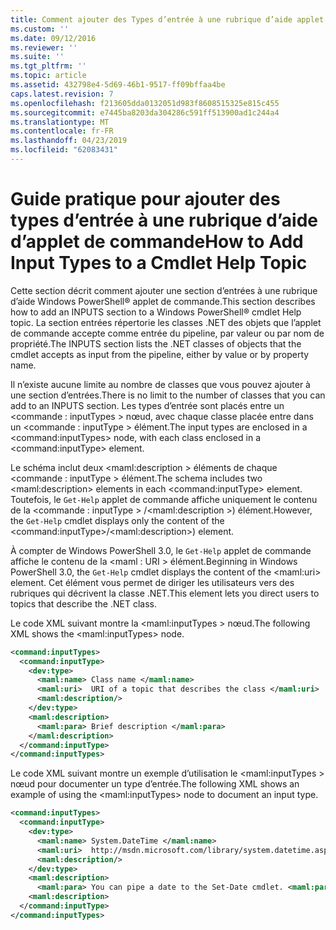 ```yaml
---
title: Comment ajouter des Types d’entrée à une rubrique d’aide applet de commande | Microsoft Docs
ms.custom: ''
ms.date: 09/12/2016
ms.reviewer: ''
ms.suite: ''
ms.tgt_pltfrm: ''
ms.topic: article
ms.assetid: 432798e4-5d69-46b1-9517-ff09bffaa4be
caps.latest.revision: 7
ms.openlocfilehash: f213605dda0132051d983f8608515325e815c455
ms.sourcegitcommit: e7445ba8203da304286c591ff513900ad1c244a4
ms.translationtype: MT
ms.contentlocale: fr-FR
ms.lasthandoff: 04/23/2019
ms.locfileid: "62083431"
---
```

# <a name="how-to-add-input-types-to-a-cmdlet-help-topic"></a><span data-ttu-id="c4c14-102">Guide pratique pour ajouter des types d’entrée à une rubrique d’aide d’applet de commande</span><span class="sxs-lookup"><span data-stu-id="c4c14-102">How to Add Input Types to a Cmdlet Help Topic</span></span>

<span data-ttu-id="c4c14-103">Cette section décrit comment ajouter une section d’entrées à une rubrique d’aide Windows PowerShell® applet de commande.</span><span class="sxs-lookup"><span data-stu-id="c4c14-103">This section describes how to add an INPUTS section to a Windows PowerShell® cmdlet Help topic.</span></span> <span data-ttu-id="c4c14-104">La section entrées répertorie les classes .NET des objets que l’applet de commande accepte comme entrée du pipeline, par valeur ou par nom de propriété.</span><span class="sxs-lookup"><span data-stu-id="c4c14-104">The INPUTS section lists the .NET classes of objects that the cmdlet accepts as input from the pipeline, either by value or by property name.</span></span>

<span data-ttu-id="c4c14-105">Il n’existe aucune limite au nombre de classes que vous pouvez ajouter à une section d’entrées.</span><span class="sxs-lookup"><span data-stu-id="c4c14-105">There is no limit to the number of classes that you can add to an INPUTS section.</span></span> <span data-ttu-id="c4c14-106">Les types d’entrée sont placés entre un \<commande : inputTypes > nœud, avec chaque classe placée entre dans un \<commande : inputType > élément.</span><span class="sxs-lookup"><span data-stu-id="c4c14-106">The input types are enclosed in a \<command:inputTypes> node, with each class enclosed in a  \<command:inputType> element.</span></span>

<span data-ttu-id="c4c14-107">Le schéma inclut deux \<maml:description > éléments de chaque \<commande : inputType > élément.</span><span class="sxs-lookup"><span data-stu-id="c4c14-107">The schema includes two \<maml:description> elements in each \<command:inputType> element.</span></span> <span data-ttu-id="c4c14-108">Toutefois, le `Get-Help` applet de commande affiche uniquement le contenu de la \<commande : inputType > /\<maml:description >) élément.</span><span class="sxs-lookup"><span data-stu-id="c4c14-108">However, the `Get-Help` cmdlet displays only the content of the \<command:inputType>/\<maml:description>) element.</span></span>

<span data-ttu-id="c4c14-109">À compter de Windows PowerShell 3.0, le `Get-Help` applet de commande affiche le contenu de la \<maml : URI > élément.</span><span class="sxs-lookup"><span data-stu-id="c4c14-109">Beginning in Windows PowerShell 3.0, the `Get-Help` cmdlet displays the content of the \<maml:uri> element.</span></span> <span data-ttu-id="c4c14-110">Cet élément vous permet de diriger les utilisateurs vers des rubriques qui décrivent la classe .NET.</span><span class="sxs-lookup"><span data-stu-id="c4c14-110">This element lets you direct users to topics that describe the .NET class.</span></span>

<span data-ttu-id="c4c14-111">Le code XML suivant montre la \<maml:inputTypes > nœud.</span><span class="sxs-lookup"><span data-stu-id="c4c14-111">The following XML shows the \<maml:inputTypes> node.</span></span>

```xml
<command:inputTypes>
  <command:inputType>
    <dev:type>
      <maml:name> Class name </maml:name>
      <maml:uri>  URI of a topic that describes the class </maml:uri>
      <maml:description/>
    </dev:type>
    <maml:description>
      <maml:para> Brief description </maml:para>
    </maml:description>
  </command:inputType>
</command:inputTypes>
```

<span data-ttu-id="c4c14-112">Le code XML suivant montre un exemple d’utilisation le \<maml:inputTypes > nœud pour documenter un type d’entrée.</span><span class="sxs-lookup"><span data-stu-id="c4c14-112">The following XML shows an example of using the \<maml:inputTypes> node to document an input type.</span></span>

```xml
<command:inputTypes>
  <command:inputType>
    <dev:type>
      <maml:name> System.DateTime </maml:name>
      <maml:uri>  http://msdn.microsoft.com/library/system.datetime.aspx </maml:uri>
      <maml:description/>
    </dev:type>
    <maml:description>
      <maml:para> You can pipe a date to the Set-Date cmdlet. <maml:para>
    <maml:description>
  </command:inputType>
</command:inputTypes>
```